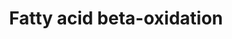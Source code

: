 ---
annotations:
- type: Disease Ontology
  value: lipid metabolism disorder
- type: Pathway Ontology
  value: fatty acid metabolic pathway
- type: Pathway Ontology
  value: fatty acid beta degradation pathway
- type: Pathway Ontology
  value: fatty acid degradation pathway
authors:
- MaintBot
- Mkutmon
- DeSl
- Egonw
- Eweitz
description: Complete fatty acid beta-oxidation pathway for saturated and unsaturated
  fatty acids, developed and curated internally by BiGCaT Bioinformatics.   This pathway
  was previously split into three parts plus a meta file for statistics. If you still
  have these you can replace all four with this single pathway.
last-edited: 2021-05-07
organisms:
- Bos taurus
redirect_from:
- /index.php/Pathway:WP1061
- /instance/WP1061
schema-jsonld:
- '@context': https://schema.org/
  '@id': https://wikipathways.github.io/pathways/WP1061.html
  '@type': Dataset
  creator:
    '@type': Organization
    name: WikiPathways
  description: Complete fatty acid beta-oxidation pathway for saturated and unsaturated
    fatty acids, developed and curated internally by BiGCaT Bioinformatics.   This
    pathway was previously split into three parts plus a meta file for statistics.
    If you still have these you can replace all four with this single pathway.
  keywords:
  - Hexanoyl-CoA
  - Trans-Dec-2-enoyl-CoA
  - Glyceraldehyde-3-Phosphate
  - Triacylglycerol
  - ACSL4
  - Glutarate
  - (S)-3-Hydroxytetradecanoyl-CoA
  - ACSL5
  - ACADM
  - (S)-3-Hydroxyhexadecanoyl-CoA
  - LPL
  - LIPC
  - L-Glycerol-3-Phosphate
  - ACADS
  - PNPLA2
  - ACADL
  - CPT1B
  - (S)-3-Hydroxybutanoyl-CoA
  - Trans-Hex-2-enoyl-CoA
  - Acetoacetyl-CoA
  - Glutaryl-CoA
  - ECHS1
  - 3-Oxo-octanoyl-CoA
  - (S)-3-Hydroxydecanoyl-CoA
  - Palmitoyl-CoA
  - ACAT1
  - (S)-3-Hydroxyoctanoyl-CoA
  - LIPF
  - 3-Oxopalmitoyl-CoA
  - HADH
  - TCA cycle
  - HADHB
  - 3-Oxohexanoyl-CoA
  - GK2
  - ACSL1
  - GK
  - GCDH
  - GPD2
  - 2-trans-dodecenoyl-CoA
  - CHKB
  - CPT1A
  - Dihydroxyacetone Phosphate
  - MGC142781
  - HADHA
  - ECI1
  - Decanoyl-CoA
  - Lauroyl-CoA
  - ACADVL
  - Acetyl-CoA
  - Acyl-CoA
  - 3-trans-decenoyl-CoA
  - Linoleoyl-CoA
  - Myristoyl-CoA
  - 3-Oxododexanoyl-CoA
  - ACSS2
  - Butanoyl-CoA
  - cis,cis-3,6-Dodecadienoyl-CoA
  - 2-trans-4-cis-decadienoyl-CoA
  - TPI1
  - DECR1
  - DLD
  - Glycerol
  - CPT2
  - HSL
  - ACSL6
  - ACSL3
  - SLC25A20
  - Trans-Oct-2-enoyl-CoA
  license: CC0
  name: Fatty acid beta-oxidation
seo: CreativeWork
title: Fatty acid beta-oxidation
wpid: WP1061
---